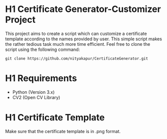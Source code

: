 # H1 Certificate Generator-Customizer Project
This project aims to create a script which can customize a certificate template according to the names provided by user. This simple script makes the rather tedious task much more time efficient. 
Feel free to clone the script using the following command: 
```
git clone https://github.com/nityakapur/CertificateGenerator.git
```
# H1 Requirements
- Python (Version 3.x)
- CV2 (Open CV Library)

# H1 Certificate Template
Make sure that the certificate template is in .png format.
